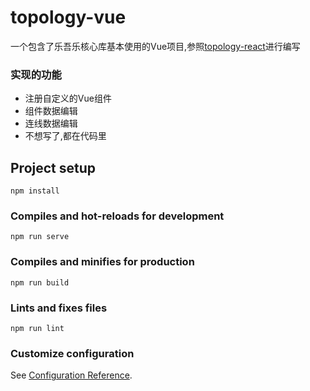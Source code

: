 # topology-vue
一个包含了乐吾乐核心库基本使用的Vue项目,参照[topology-react](https://github.com/Summer-andy/topology-react)进行编写

### 实现的功能

  - 注册自定义的Vue组件
  - 组件数据编辑
  - 连线数据编辑
  - 不想写了,都在代码里

## Project setup
```
npm install
```

### Compiles and hot-reloads for development
```
npm run serve
```

### Compiles and minifies for production
```
npm run build
```

### Lints and fixes files
```
npm run lint
```

### Customize configuration
See [Configuration Reference](https://cli.vuejs.org/config/).
